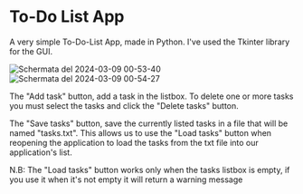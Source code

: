 # To-Do List App
A very simple To-Do-List App, made in Python. I've used the Tkinter library for the GUI.

![Schermata del 2024-03-09 00-53-40](https://github.com/daniele-delucaa/to-do-list/assets/70602303/5692c879-efc5-42b9-8aaa-361a40737d68)  ![Schermata del 2024-03-09 00-54-27](https://github.com/daniele-delucaa/to-do-list/assets/70602303/4d45e912-7886-482a-b324-4f9d0e1ffb0c)


The "Add task" button, add a task in the listbox. 
To delete one or more tasks you must select the tasks and click the "Delete tasks" button.  

The "Save tasks" button, save the currently listed tasks in a file that will be named "tasks.txt".
This allows us to use the "Load tasks" button when reopening the application to load the tasks from the txt file into our application's list. 

N.B: The "Load tasks" button works only when the tasks listbox is empty, if you use it when it's not empty it will return a warning message
